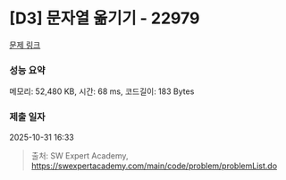 # [D3] 문자열 옮기기 - 22979 

[문제 링크](https://swexpertacademy.com/main/code/problem/problemDetail.do?contestProbId=AZPOBiaqNo8DFAWB) 

### 성능 요약

메모리: 52,480 KB, 시간: 68 ms, 코드길이: 183 Bytes

### 제출 일자

2025-10-31 16:33



> 출처: SW Expert Academy, https://swexpertacademy.com/main/code/problem/problemList.do